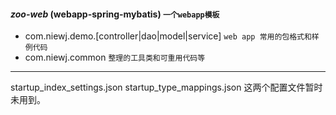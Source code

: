 #### _zoo-web_ (webapp-spring-mybatis) ```一个webapp模板```
- com.niewj.demo.[controller|dao|model|service]
```web app 常用的包格式和样例代码```
- com.niewj.common
```整理的工具类和可重用代码等```
---
startup_index_settings.json
startup_type_mappings.json
这两个配置文件暂时未用到。
